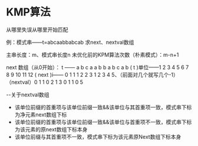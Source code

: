 


# KMP算法

从哪里失误从哪里开始匹配

例：模式串——t=abcaabbabcab
求next、nextval数组

主串长度：m、模式串长度n
未优化前的KPM算法次数（朴素模式）：m-n+1

next 数组（从0开始）：
t      ——     a b c a a b b a b c a b
     ( t )单位——1 2 3  4 5 6 7 8 9 10 11 12
( next )i—— 0 1 1 1 2 2 3 1 2 3 4 5、（前面对几个就写几个-1）
（nextval）0 1 1 0 2 1 3 0 1 1 0 5

--关于nextval数组
- 该单位前缀的首重项与该单位前缀一致&&该单位与其首重项一致，模式串下标为净元素next数组下标
- 该单位前缀的首重项与该单位前缀一致&&该单位与首重项不一致，模式串下标为该元素的原next数组下标本身
- 该单位前缀与其首重项不一致，模式串下标为该元素原Next数组下标本身
  

<!--stackedit_data:
eyJoaXN0b3J5IjpbLTE3MDU4NzkzMzcsMTMzMjg2NDY4Nl19
-->